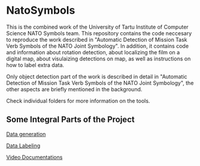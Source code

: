 # NatoSymbols

This is the combined work of the University of Tartu Institute of Computer Science NATO Symbols team.
This repository contains the code neccesary to reproduce the work described in "Automatic Detection of Mission Task Verb Symbols of the NATO Joint Symbology". In addition, it contains code and information about rotation detection, about localizing the film on a digital map, about visulaizing detections on map, as well as instructions on how to label extra data.

Only object detection part of the work is described in detail in "Automatic Detection of Mission Task Verb Symbols of the NATO Joint Symbology", the other aspects are briefly mentioned in the background.

Check individual folders for more information on the tools.

## Some Integral Parts of the Project

[Data generation](/generator)

[Data Labeling](/RotationLabeler)

[Video Documentations](/VideoDocs)
